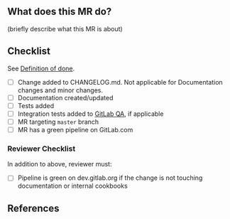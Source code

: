 ## What does this MR do?

(briefly describe what this MR is about)

## Checklist

See [Definition of done](https://gitlab.com/gitlab-org/omnibus-gitlab/blob/master/CONTRIBUTING.md#definition-of-done).

- [ ] Change added to CHANGELOG.md. Not applicable for Documentation changes and minor changes.
- [ ] Documentation created/updated
- [ ] Tests added
- [ ] Integration tests added to [GitLab QA](https://gitlab.com/gitlab-org/gitlab-qa), if applicable
- [ ] MR targeting `master` branch
- [ ] MR has a green pipeline on GitLab.com

### Reviewer Checklist

In addition to above, reviewer must:

- [ ] Pipeline is green on dev.gitlab.org if the change is not touching documentation or internal cookbooks

## References
